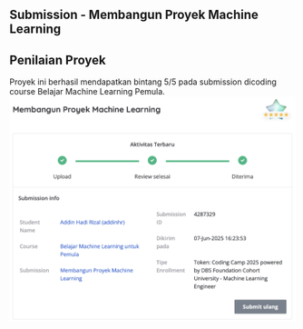 ## Submission - Membangun Proyek Machine Learning
## Penilaian Proyek
Proyek ini berhasil mendapatkan bintang 5/5 pada submission dicoding course Belajar Machine Learning Pemula.
![Penilaian](/gambar/6.png)
